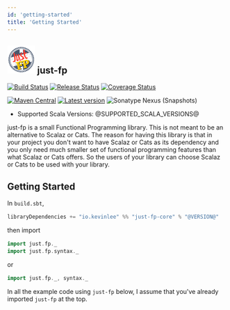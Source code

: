 ```yaml
---
id: 'getting-started'
title: 'Getting Started'
---
```


## ![](../img/just-fp-logo-64x64.png) just-fp

[![Build Status](https://github.com/Kevin-Lee/just-fp/workflows/Build-All/badge.svg)](https://github.com/Kevin-Lee/just-fp/actions?workflow=Build-All)
[![Release Status](https://github.com/Kevin-Lee/just-fp/workflows/Release/badge.svg)](https://github.com/Kevin-Lee/just-fp/actions?workflow=Release)
[![Coverage Status](https://coveralls.io/repos/github/Kevin-Lee/just-fp/badge.svg?branch=main)](https://coveralls.io/github/Kevin-Lee/just-fp?branch=main)

[![Maven Central](https://maven-badges.herokuapp.com/maven-central/io.kevinlee/just-fp-core_2.13/badge.svg)](https://search.maven.org/artifact/io.kevinlee/just-fp-core_2.13)
[![Latest version](https://index.scala-lang.org/kevin-lee/just-fp/just-fp-core/latest.svg)](https://index.scala-lang.org/kevin-lee/just-fp/just-fp-core)
![Sonatype Nexus (Snapshots)](https://img.shields.io/nexus/s/io.kevinlee/just-fp-core_2.13?color=lightblue&label=Current%20Snapshot&server=https%3A%2F%2Foss.sonatype.org)


* Supported Scala Versions: @SUPPORTED_SCALA_VERSIONS@

just-fp is a small Functional Programming library. This is not meant to be an alternative to Scalaz or Cats. The reason for having this library is that in your project you don't want to have Scalaz or Cats as its dependency and you only need much smaller set of functional programming features than what Scalaz or Cats offers. So the users of your library can choose Scalaz or Cats to be used with your library.

## Getting Started

In `build.sbt`,

```scala
libraryDependencies += "io.kevinlee" %% "just-fp-core" % "@VERSION@"
```
then import

```scala
import just.fp._
import just.fp.syntax._
```
or 
```scala
import just.fp._, syntax._
```
In all the example code using `just-fp` below, I assume that you've already imported `just-fp` at the top.


